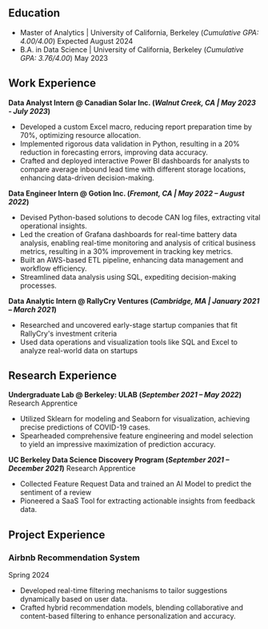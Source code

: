 ## Education
- Master of Analytics | University of California, Berkeley (_Cumulative GPA: 4.00/4.00_) Expected August 2024
- B.A. in Data Science | University of California, Berkeley (_Cumulative GPA: 3.76/4.00_) May 2023

## Work Experience
**Data Analyst Intern @ Canadian Solar Inc. (_Walnut Creek, CA | May 2023 - July 2023_)**
- Developed a custom Excel macro, reducing report preparation time by 70%, optimizing resource allocation.
- Implemented rigorous data validation in Python, resulting in a 20% reduction in forecasting errors, improving data accuracy.
- Crafted and deployed interactive Power BI dashboards for analysts to compare average inbound lead time with different storage locations, enhancing data-driven decision-making.

**Data Engineer Intern @ Gotion Inc. (_Fremont, CA | May 2022 – August 2022_)**
- Devised Python-based solutions to decode CAN log files, extracting vital operational insights.
- Led the creation of Grafana dashboards for real-time battery data analysis, enabling real-time monitoring and analysis of critical business metrics, resulting in a 30% improvement in tracking key metrics.
- Built an AWS-based ETL pipeline, enhancing data management and workflow efficiency.
- Streamlined data analysis using SQL, expediting decision-making processes.

**Data Analytic Intern @ RallyCry Ventures (_Cambridge, MA | January 2021 – March 2021_)**
- Researched and uncovered early-stage startup companies that fit RallyCry's investment criteria
- Used data operations and visualization tools like SQL and Excel to analyze real-world data on startups

## Research Experience
**Undergraduate Lab @ Berkeley: ULAB (_September 2021 – May 2022_)**
Research Apprentice 
- Utilized Sklearn for modeling and Seaborn for visualization, achieving precise predictions of COVID-19 cases.
- Spearheaded comprehensive feature engineering and model selection to yield an impressive maximization of prediction accuracy.

**UC Berkeley Data Science Discovery Program (_September 2021 – December 2021_)**
Research Apprentice 
- Collected Feature Request Data and trained an AI Model to predict the sentiment of a review
- Pioneered a SaaS Tool for extracting actionable insights from feedback data.

## Project Experience
### Airbnb Recommendation System
Spring 2024
- Developed real-time filtering mechanisms to tailor suggestions dynamically based on user data.
- Crafted hybrid recommendation models, blending collaborative and content-based filtering to enhance personalization and accuracy.


